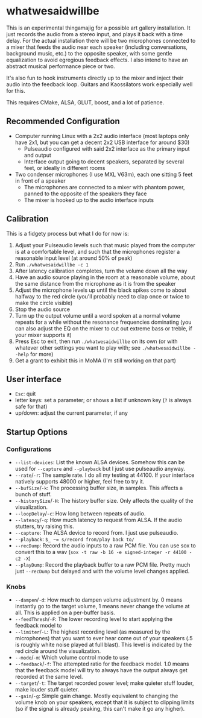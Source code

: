 # whatwesaidwillbe #

This is an experimental thingamajig for a possible art gallery installation. It just records the audio from a stereo input, and plays it back with a time delay. For the actual installation there will be two microphones connected to a mixer that feeds the audio near each speaker (including conversations, background music, etc.) to the opposite speaker, with some gentle equalization to avoid egregious feedback effects. I also intend to have an abstract musical performance piece or two.

It's also fun to hook instruments directly up to the mixer and inject their audio into the feedback loop. Guitars and Kaossilators work especially well for this.

This requires CMake, ALSA, GLUT, boost, and a lot of patience.

## Recommended Configuration ##

* Computer running Linux with a 2x2 audio interface (most laptops only have 2x1, but you can get a decent 2x2 USB interface for around $30)
  * Pulseaudio configured with said 2x2 interface as the primary input and output
  * Interface output going to decent speakers, separated by several feet, or ideally in different rooms
* Two condenser microphones (I use MXL V63m), each one sitting 5 feet in front of a speaker
  * The microphones are connected to a mixer with phantom power, panned to the opposite of the speakers they face
  * The mixer is hooked up to the audio interface inputs

## Calibration ##

This is a fidgety process but what I do for now is:

1. Adjust your Pulseaudio levels such that music played from the computer is at a comfortable level, and such that the microphones register a reasonable input level (at around 50% of peak)
2. Run `./whatwesaidwillbe -c 1`
3. After latency calibration completes, turn the volume down all the way
4. Have an audio source playing in the room at a reasonable volume, about the same distance from the microphone as it is from the speaker
5. Adjust the microphone levels up until the black spikes come to about halfway to the red circle (you'll probably need to clap once or twice to make the circle visible)
6. Stop the audio source
7. Turn up the output volume until a word spoken at a normal volume repeats for a while without the resonance frequencies dominating (you can also adjust the EQ on the mixer to cut out extreme bass or treble, if your mixer supports it)
8. Press Esc to exit, then run `./whatwesaidwillbe` on its own (or with whatever other settings you want to play with; see `./whatwesaidwillbe --help` for more)
8. Get a grant to exhibit this in MoMA (I'm still working on that part)

## User interface

* `Esc`: quit
* letter keys: set a parameter; or shows a list if unknown key (`?` is always safe for that)
* up/down: adjust the current parameter, if any

## Startup Options

### Configurations
* `--list-devices`: List the known ALSA devices. Somehow this can be used for `--capture` and `--playback` but I just use pulseaudio anyway.
* `--rate`/`-r`: The sample rate. I do all my testing at 44100. If your interface natively supports 48000 or higher, feel free to try it.
* `--bufSize`/`-k`: The processing buffer size, in samples. This affects a bunch of stuff.
* `--historySize`/`-H`: The history buffer size. Only affects the quality of the visualization.
* `--loopDelay`/`-c`: How long between repeats of audio.
* `--latency`/`-q`: How much latency to request from ALSA. If the audio stutters, try raising this.
* `--capture`: The ALSA device to record from. I just use pulseaudio.
* `--playback`: `$_ ~= s/record from/play back to/`
* `--recDump`: Record the audio inputs to a raw PCM file. You can use sox to convert this to a wav (`sox -t raw -b 16 -e signed-integer -r 44100 -c2 -X`)
* `--playDump`: Record the playback buffer to a raw PCM file. Pretty much just `--recDump` but delayed and with the volume level changes applied.

### Knobs

* `--dampen`/`-d`: How much to dampen volume adjustment by. 0 means instantly go to the target volume, 1 means never change the volume at all. This is applied on a per-buffer basis.
* `--feedThresh`/`-F`: The lower recording level to start applying the feedback model to
* `--limiter`/`-L`: The highest recording level (as measured by the microphones) that you want to ever hear come out of your speakers (.5 is roughly white noise played at full blast). This level is indicated by the red circle around the visualization.
* `--mode`/`-m`: Which volume control mode to use
* `--feedback`/`-f`: The attempted ratio for the feedback model. 1.0 means that the feedback model will try to always have the output always get recorded at the same level.
* `--target`/`-t`: The target recorded power level; make quieter stuff louder, make louder stuff quieter.
* `--gain`/`-g`: Simple gain change. Mostly equivalent to changing the volume knob on your speakers, except that it is subject to clipping limits (so if the signal is already peaking, this can't make it go any higher).

